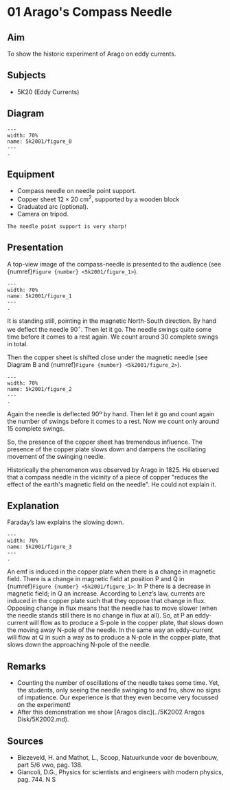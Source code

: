
#  01 Arago's Compass Needle 
  
## Aim   
To show the historic experiment of Arago on eddy currents.   
  
## Subjects   
* 5K20 (Eddy Currents)   

## Diagram
```{figure} figures/figure_0.png  
---  
width: 70%  
name: 5k2001/figure_0
---  
.
``` 
    
## Equipment   
- Compass needle on needle point support.
- Copper sheet $12 \times 20 \mathrm{~cm}^{2}$, supported by a wooden block
- Graduated arc (optional).
- Camera on tripod.   
  
```{warning}
The needle point support is very sharp!
```
     
  
## Presentation   
A top-view image of the compass-needle is presented to the audience (see {numref}`Figure {number} <5k2001/figure_1>`). 

```{figure} figures/figure_1.png  
---  
width: 70%  
name: 5k2001/figure_1
--- 
.
``` 
     
It is standing still, pointing in the magnetic North-South direction. By hand we deflect the needle $90^{\circ}$. Then let it go. The needle swings quite some time before it comes to a rest again. We count around 30 complete swings in total.  

Then the copper sheet is shifted close under the magnetic needle (see Diagram B and {numref}`Figure {number} <5k2001/figure_2>`).

```{figure} figures/figure_2.png  
---  
width: 70%  
name: 5k2001/figure_2
---  
.
``` 

Again the needle is deflected 90º by hand. Then let it go and count again the number of swings before it comes to a rest. Now we count only around 15 complete swings. 

So, the presence of the copper sheet has tremendous influence. The presence of the copper plate slows down and dampens the oscillating movement of the swinging needle.  

Historically the phenomenon was observed by Arago in 1825. He observed that a compass needle in the vicinity of a piece of copper "reduces the effect of the earth's magnetic field on the needle". He could not explain it.           
  
## Explanation   
Faraday’s law explains the slowing down. 

```{figure} figures/figure_3.png  
---  
width: 70%  
name: 5k2001/figure_3
---  
. 
```

An emf is induced in the copper plate when there is a change in magnetic field. There is a change in magnetic field at position P and Q in {numref}`Figure {number} <5k2001/figure_1>`: In P there is a decrease in magnetic field; in Q an increase. According to Lenz’s law, currents are induced in the copper plate such that they oppose that change in flux. Opposing change in flux means that the needle has to move slower (when the needle stands still there is no change in flux at all). So, at P an eddy-current will flow as to produce a S-pole in the copper plate, that slows down the moving away N-pole of the needle. In the same way an eddy-current will flow at Q in such a way as to produce a N-pole in the copper plate, that slows down the approaching N-pole of the needle.   
  
## Remarks   
*  Counting the number of oscillations of the needle takes some time. Yet, the students, only seeing the needle swinging to and fro, show no signs of impatience. Our experience is that they even become very focussed on the experiment! 
*  After this demonstration we show [Aragos disc](../5K2002 Aragos Disk/5K2002.md).
   
  
## Sources   
*  Biezeveld, H. and Mathot, L., Scoop, Natuurkunde voor de bovenbouw, part 5/6 vwo, pag. 138. 
*  Giancoli, D.G., Physics for scientists and engineers with modern physics, pag. 744.  N S
 